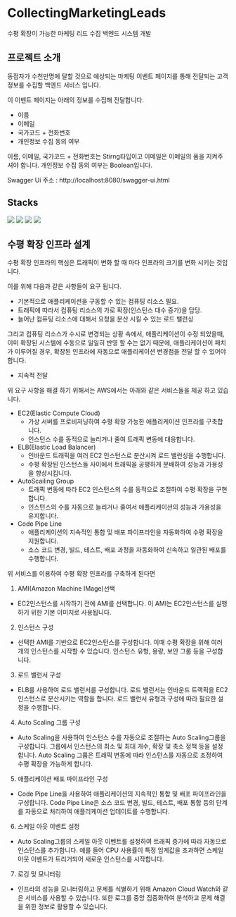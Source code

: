 # CollectingMarketingLeads
수평 확장이 가능한 마케팅 리드 수집 백엔드 시스템 개발

## 프로젝트 소개
동접자가 수천만명에 달할 것으로 예상되는 마케팅 이벤트 페이지를 통해 전달되는 고객 정보를 수집할 백엔드 서비스 입니다.

이 이벤트 페이지는 아래의 정보를 수집해 전달합니다.
- 이름  
- 이메일  
- 국가코드 + 전화번호 
- 개인정보 수집 동의 여부

이름, 이메일, 국가코드 + 전화번호는 Stirng타입이고 이메일은 이메일의 폼을 지켜주셔야 합니다. 개인정보 수집 동의 여부는 Boolean입니다.

Swagger Ui 주소 : http://localhost:8080/swagger-ui.html

## Stacks

<img src="https://img.shields.io/badge/java-007396?style=for-the-badge&logo=java&logoColor=white"> <img src="https://img.shields.io/badge/Spring-6DB33F?style=for-the-badge&logo=Spring&logoColor=white"> <img src="https://img.shields.io/badge/Spring Boot-6DB33F?style=for-the-badge&logo=springboot&logoColor=white"> <img src = "https://img.shields.io/badge/spring data JPA-6DB33F?style=for-the-badge&logo=spring data JPA&logoColor=white">

## 수평 확장 인프라 설계
수평 확장 인프라의 핵심은 트래픽이 변화 할 때 마다 인프라의 크기를 변화 시키는 것입니다. 

이를 위해 다음과 같은 사항들이 요구 됩니다.
- 기본적으로 애플리케이션을 구동할 수 있는 컴퓨팅 리소스 필요.
- 트래픽에 따라서 컴퓨팅 리소스의 가로 확장(인스턴스 대수 증가)을 담당.
- 늘어난 컴퓨팅 리소스에 대해서 요청을 분산 시킬 수 있는 로드 밸런싱

그리고 컴퓨팅 리소스가 수시로 변경되는 상황 속에서, 애플리케이션이 수정 되었을때, 이미 확장된 시스템에 수동으로 일일히 반영 할 수는 없기 때문에,
애플리케이션이 패치가 이루어질 경우, 확장된 인프라에 자동으로 애플리케이션 변경점을 전달 할 수 있어야 합니다.
- 지속적 전달

위 요구 사항을 해결 하기 위해서는 AWS에서는 아래와 같은 서비스들을 제공 하고 있습니다.
- EC2(Elastic Compute Cloud)
  - 가상 서버를 프로비저닝하여 수평 확장 가능한 애플리케이션 인프라를 구축합니다.
  - 인스턴스 수를 동적으로 늘리거나 줄여 트래픽 변동에 대응합니다.
- ELB(Elastic Load Balancer)
  - 인바운드 트래픽을 여러 EC2 인스턴스로 분산시켜 로드 밸런싱을 수행합니다.
  - 수평 확장된 인스턴스들 사이에서 트래픽을 공평하게 분배하여 성능과 가용성을 향상시킵니다.
- AutoScailing Group
  - 트래픽 변동에 따라 EC2 인스턴스의 수를 동적으로 조절하여 수평 확장을 구현합니다.
  - 인스턴스의 수를 자동으로 늘리거나 줄여서 애플리케이션의 성능과 가용성을 유지합니다.
- Code Pipe Line
  - 애플리케이션의 지속적인 통합 및 배포 파이프라인을 자동화하여 수평 확장을 지원합니다.
  - 소스 코드 변경, 빌드, 테스트, 배포 과정을 자동화하여 신속하고 일관된 배포를 수행합니다.

위 서비스를 이용하여 수평 확장 인프라를 구축하게 된다면

1. AMI(Amazon Machine IMage)선택
- EC2인스턴스를 시작하기 전에 AMI를 선택합니다. 이 AMI는 EC2인스턴스를 실행하기 위한 기본 이미지로 사용됩니다.

2. 인스턴스 구성
- 선택한 AMI를 기반으로 EC2인스턴스를 구성합니다. 이때 수평 확장을 위해 여러 개의 인스턴스를 시작할 수 있습니다. 인스턴스 유형, 용량, 보안 그룹 등을 구성합니다.
3. 로드 밸런서 구성
- ELB를 사용하여 로드 밸런서를 구성합니다. 로드 밸런서는 인바운드 트랙픽을 EC2인스턴스로 분산시키는 역할을 합니다. 로드 밸런서 유형과 구성에 따라 필요한 설정을 수행합니다.
4. Auto Scaling 그룹 구성
- Auto Scaling을 사용하여 인스턴스 수를 자동으로 조절하는 Auto Scaling그룹을 구성합니다. 그룹에서 인스턴스의 최소 및 최대 개수, 확장 및 축소 정책 등을 설정합니다. Auto Scaling 그룹은 트래픽 변동에 따라 인스턴스를 자동으로 조정하여 수평 확장을 가능하게 합니다.
5. 애플리케이션 배포 파이프라인 구성
- Code Pipe Line을 사용하여 애플리케이션의 지속적인 통합 및 배포 파이프라인을 구성합니다. Code Pipe Line은 소스 코드 변경, 빌드, 테스트, 배포 통합 등의 단계를 자동으로 처리하여 애플리케이션 업데이트를 수행합니다.
6. 스케일 아웃 이벤트 설정 
- Auto Scaling그룹의 스케일 아웃 이벤트를 설정하여 트래픽 증가에 따라 자동으로 인스턴스를 추가합니다. 예를 들어 CPU 사용률이 특정 임계값을 초과하면 스케일 아웃 이벤트가 트리거되어 새로운 인스턴스를 시작합니다.
7. 로깅 및 모니터링
- 인프라의 성능을 모니터링하고 문제를 식별하기 위해 Amazon Cloud Watch와 같은 서비스를 사용할 수 있습니다. 또한 로그를 중앙 집중화하여 분석하고 문제 해결을 위한 정보로 활용할 수 있습니다.
